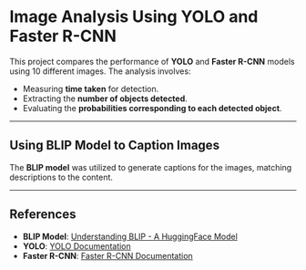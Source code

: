 # Image Analysis Using YOLO and Faster R-CNN

This project compares the performance of **YOLO** and **Faster R-CNN** models using 10 different images. The analysis involves:
- Measuring **time taken** for detection.
- Extracting the **number of objects detected**.
- Evaluating the **probabilities corresponding to each detected object**.

---

## Using BLIP Model to Caption Images

The **BLIP model** was utilized to generate captions for the images, matching descriptions to the content.

---

## References

- **BLIP Model**: [Understanding BLIP - A HuggingFace Model](https://www.geeksforgeeks.org/understanding-blip-a-huggingface-model/)  
- **YOLO**: [YOLO Documentation](https://sandiego.instructure.com/courses/12333/modules/items/652202)  
- **Faster R-CNN**: [Faster R-CNN Documentation](https://sandiego.instructure.com/courses/12333/modules/items/652202)  
